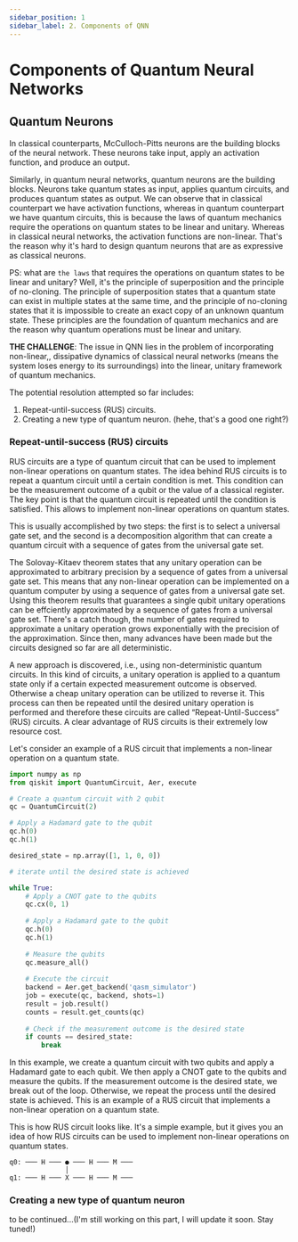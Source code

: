 ```yaml
---
sidebar_position: 1
sidebar_label: 2. Components of QNN
---
```


# Components of Quantum Neural Networks

## Quantum Neurons

In classical counterparts, McCulloch-Pitts neurons are the building blocks of the neural network. These neurons take input, apply an activation function, and produce an output. 

Similarly, in quantum neural networks, quantum neurons are the building blocks. Neurons take quantum states as input, applies quantum circuits, and produces quantum states as output. We can observe that in classical counterpart we have activation functions, whereas in quantum counterpart we have quantum circuits, this is because the laws of  quantum mechanics require the operations on quantum states to be linear and unitary. Whereas in classical neural networks, the activation functions are non-linear. That's the reason why it's hard to design quantum neurons that are as expressive as classical neurons.

PS: what are `the laws` that requires the operations on quantum states to be linear and unitary? Well, it's the principle of superposition and the principle of no-cloning. The principle of superposition states that a quantum state can exist in multiple states at the same time, and the principle of no-cloning states that it is impossible to create an exact copy of an unknown quantum state. These principles are the foundation of quantum mechanics and are the reason why quantum operations must be linear and unitary.

**THE CHALLENGE**: The issue in QNN lies in the problem of incorporating non-linear,, dissipative dynamics of classical neural networks (means the system loses energy to its surroundings) into the linear, unitary framework of quantum mechanics.

The potential resolution attempted so far includes:

1. Repeat-until-success (RUS) circuits.
2. Creating a new type of quantum neuron. (hehe, that's a good one right?)

### Repeat-until-success (RUS) circuits

RUS circuits are a type of quantum circuit that can be used to implement non-linear operations on quantum states. The idea behind RUS circuits is to repeat a quantum circuit until a certain condition is met. This condition can be the measurement outcome of a qubit or the value of a classical register. The key point is that the quantum circuit is repeated until the condition is satisfied. This allows to implement non-linear operations on quantum states.

This is usually accomplished by two steps: the first is to select a universal gate set, and the second is a decomposition algorithm that can create a quantum circuit with a sequence of gates from the universal gate set. 

The Solovay-Kitaev theorem states that any unitary operation can be approximated to arbitrary precision by a sequence of gates from a universal gate set. This means that any non-linear operation can be implemented on a quantum computer by using a sequence of gates from a universal gate set. Using this theorem results that guarantees a single qubit unitary operations can be effciently approximated by a sequence of gates from a universal gate set. There's a catch though, the number of gates required to approximate a unitary operation grows exponentially with the precision of the approximation. Since then, many advances have been made but the circuits designed so far are all deterministic. 

A new approach is discovered, i.e., using non-deterministic quantum circuits. In this kind of circuits, a unitary operation is applied to a quantum state only if a certain expected measurement outcome is observed. Otherwise a cheap unitary operation can be utilized to reverse it. This process can then be repeated until the desired unitary operation is performed and therefore these circuits are called “Repeat-Until-Success” (RUS) circuits. A clear advantage of RUS circuits is their extremely low resource cost.

Let's consider an example of a RUS circuit that implements a non-linear operation on a quantum state. 

```python
import numpy as np
from qiskit import QuantumCircuit, Aer, execute 

# Create a quantum circuit with 2 qubit
qc = QuantumCircuit(2)

# Apply a Hadamard gate to the qubit
qc.h(0)
qc.h(1)

desired_state = np.array([1, 1, 0, 0])

# iterate until the desired state is achieved

while True:
    # Apply a CNOT gate to the qubits
    qc.cx(0, 1)
    
    # Apply a Hadamard gate to the qubit
    qc.h(0)
    qc.h(1)
    
    # Measure the qubits
    qc.measure_all()
    
    # Execute the circuit
    backend = Aer.get_backend('qasm_simulator')
    job = execute(qc, backend, shots=1)
    result = job.result()
    counts = result.get_counts(qc)
    
    # Check if the measurement outcome is the desired state
    if counts == desired_state:
        break
```

In this example, we create a quantum circuit with two qubits and apply a Hadamard gate to each qubit. We then apply a CNOT gate to the qubits and measure the qubits. If the measurement outcome is the desired state, we break out of the loop. Otherwise, we repeat the process until the desired state is achieved. This is an example of a RUS circuit that implements a non-linear operation on a quantum state.

This is how RUS circuit looks like. It's a simple example, but it gives you an idea of how RUS circuits can be used to implement non-linear operations on quantum states.

```
q0: ─── H ─── ● ─── H ─── M ───
              │
q1: ─── H ─── X ─── H ─── M ───
```

### Creating a new type of quantum neuron

to be continued...(I'm still working on this part, I will update it soon. Stay tuned!)

